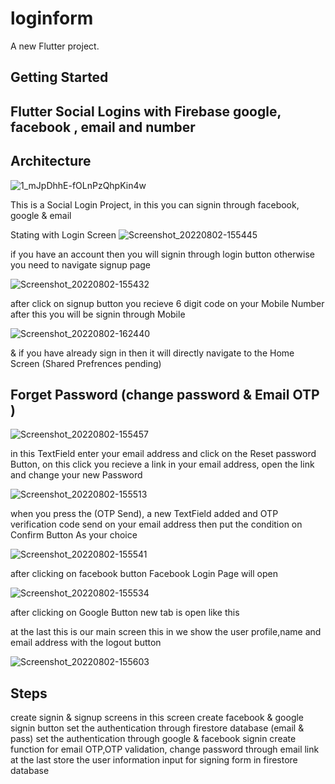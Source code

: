 # loginform

A new Flutter project.

## Getting Started

## Flutter Social Logins with Firebase google, facebook , email and number

## Architecture
![1_mJpDhhE-fOLnPzQhpKin4w](https://user-images.githubusercontent.com/93259715/182357251-af1b7529-8fae-4265-828b-67f99d825166.png)

This is a Social Login Project, in this you can signin through facebook, google & email

Stating with Login Screen
![Screenshot_20220802-155445](https://user-images.githubusercontent.com/93259715/182359076-ceceebbb-a9ad-4c1e-9b1d-11123262ca3e.png)

if you have an account then you will signin through login button otherwise you need to navigate signup page

![Screenshot_20220802-155432](https://user-images.githubusercontent.com/93259715/182359642-3533c18c-43d9-4538-be93-521105e575f2.png)

after click on signup button you recieve 6 digit code on your Mobile Number after this you will be signin through Mobile

![Screenshot_20220802-162440](https://user-images.githubusercontent.com/93259715/182364001-56ce4a9e-d047-4bec-a980-ebaaec8654df.png)

& if you have already sign in then it will directly navigate to the Home Screen (Shared Prefrences pending)

## Forget Password (change password & Email OTP )

![Screenshot_20220802-155457](https://user-images.githubusercontent.com/93259715/182360132-3cd4acac-da81-4b41-89fe-0c53f7a7df00.png)


in this TextField enter your email address and click on the Reset password Button, on this click you recieve a link in your email address,
open the link and change your new Password


![Screenshot_20220802-155513](https://user-images.githubusercontent.com/93259715/182361625-7a8d26a8-1122-484a-9799-7277977cab18.png)


when you press the (OTP Send), a new TextField added and OTP verification code send on your email address then put the condition on Confirm Button As your choice

![Screenshot_20220802-155541](https://user-images.githubusercontent.com/93259715/182362355-d8ce747e-fd0f-4f9d-8caf-60c9e41bcb5f.png)


after clicking on facebook button Facebook Login Page will open

![Screenshot_20220802-155534](https://user-images.githubusercontent.com/93259715/182362822-8d6d1cfb-0cde-42db-93ae-c9e191217c83.png)


after clicking on Google Button new tab is open like this

at the last this is our main screen this in we show the user profile,name and email address with the logout button


![Screenshot_20220802-155603](https://user-images.githubusercontent.com/93259715/182362983-187d41cd-be90-4948-9105-8fdd6ea9f66d.png)





## Steps
create signin & signup screens
in this screen create facebook & google signin button
set the authentication through firestore database (email & pass)
set the authentication through google & facebook signin
create function for email OTP,OTP validation, change password through email link
at the last store the user information input for signing form in firestore database
